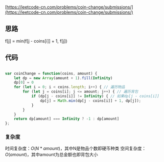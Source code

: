 [https://leetcode-cn.com/problems/coin-change/submissions/](https://leetcode-cn.com/problems/coin-change/submissions/)

## 思路

 f[j] = min(f[j - coins[i]] + 1,  f[j])


## 代码
```js

var coinChange = function(coins, amount) {
    let dp = new Array(amount + 1).fill(Infinity)
    dp[0] = 0
    for (let i = 0; i < coins.length; i++) { // 遍历物品
        for (let j = coins[i]; j <= amount; j++) { // 遍历背包
            if (dp[j - coins[i]] != Infinity) { // 如果dp[j - coins[i]]是初始值则跳过
                dp[j] = Math.min(dp[j - coins[i]] + 1, dp[j]);
            }
        }
    }
    return dp[amount] === Infinity ? -1 : dp[amount]
};

```

### 复杂度
时间复杂度：$O(N * amount)$，其中N是物品个数即硬币种类
空间复杂度：$O(amount)$，其中amount为总金额也即背包大小